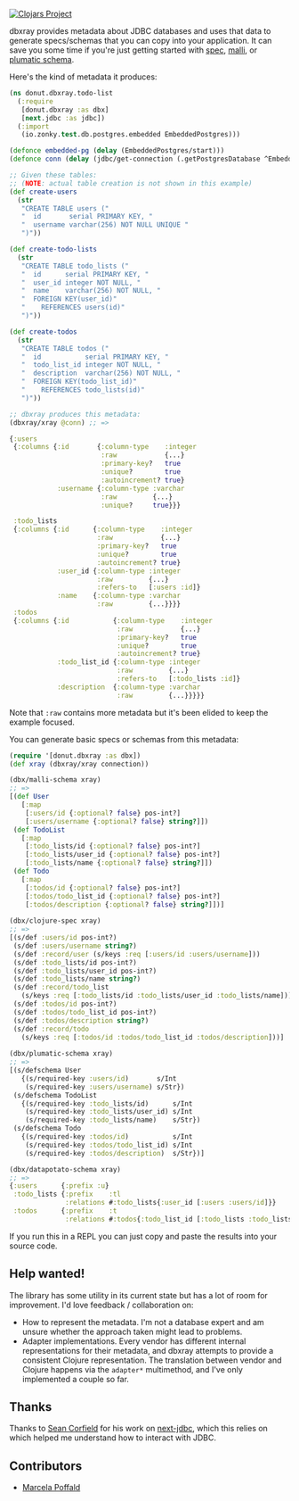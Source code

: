 [![Clojars Project](https://img.shields.io/clojars/v/party.donut/dbxray.svg)](https://clojars.org/party.donut/dbxray)


dbxray provides metadata about JDBC databases and uses that data to generate
specs/schemas that you can copy into your application. It can save you some time
if you're just getting started with [spec](https://clojure.org/guides/spec),
[malli](https://github.com/metosin/malli), or [plumatic
schema](https://github.com/plumatic/schema).

Here's the kind of metadata it produces:

``` clojure
(ns donut.dbxray.todo-list
  (:require
   [donut.dbxray :as dbx]
   [next.jdbc :as jdbc])
  (:import
   (io.zonky.test.db.postgres.embedded EmbeddedPostgres)))

(defonce embedded-pg (delay (EmbeddedPostgres/start)))
(defonce conn (delay (jdbc/get-connection (.getPostgresDatabase ^EmbeddedPostgres @embedded-pg))))

;; Given these tables:
;; (NOTE: actual table creation is not shown in this example)
(def create-users
  (str
   "CREATE TABLE users ("
   "  id       serial PRIMARY KEY, "
   "  username varchar(256) NOT NULL UNIQUE "
   ")"))

(def create-todo-lists
  (str
   "CREATE TABLE todo_lists ("
   "  id      serial PRIMARY KEY, "
   "  user_id integer NOT NULL, "
   "  name    varchar(256) NOT NULL, "
   "  FOREIGN KEY(user_id)"
   "    REFERENCES users(id)"
   ")"))

(def create-todos
  (str
   "CREATE TABLE todos ("
   "  id           serial PRIMARY KEY, "
   "  todo_list_id integer NOT NULL, "
   "  description  varchar(256) NOT NULL, "
   "  FOREIGN KEY(todo_list_id)"
   "    REFERENCES todo_lists(id)"
   ")"))

;; dbxray produces this metadata:
(dbxray/xray @conn) ;; =>

{:users
 {:columns {:id       {:column-type    :integer
                       :raw            {...}
                       :primary-key?   true
                       :unique?        true
                       :autoincrement? true}
            :username {:column-type :varchar
                       :raw         {...}
                       :unique?     true}}}

 :todo_lists
 {:columns {:id      {:column-type    :integer
                      :raw            {...}
                      :primary-key?   true
                      :unique?        true
                      :autoincrement? true}
            :user_id {:column-type :integer
                      :raw         {...}
                      :refers-to   [:users :id]}
            :name    {:column-type :varchar
                      :raw         {...}}}}
 :todos
 {:columns {:id           {:column-type    :integer
                           :raw            {...}
                           :primary-key?   true
                           :unique?        true
                           :autoincrement? true}
            :todo_list_id {:column-type :integer
                           :raw         {...}
                           :refers-to   [:todo_lists :id]}
            :description  {:column-type :varchar
                           :raw         {...}}}}}
```

Note that `:raw` contains more metadata but it's been elided to keep the example
focused.

You can generate basic specs or schemas from this metadata:

``` clojure
(require '[donut.dbxray :as dbx])
(def xray (dbxray/xray connection))

(dbx/malli-schema xray)
;; =>
[(def User
   [:map
    [:users/id {:optional? false} pos-int?]
    [:users/username {:optional? false} string?]])
 (def TodoList
   [:map
    [:todo_lists/id {:optional? false} pos-int?]
    [:todo_lists/user_id {:optional? false} pos-int?]
    [:todo_lists/name {:optional? false} string?]])
 (def Todo
   [:map
    [:todos/id {:optional? false} pos-int?]
    [:todos/todo_list_id {:optional? false} pos-int?]
    [:todos/description {:optional? false} string?]])]
    
(dbx/clojure-spec xray)
;; =>
[(s/def :users/id pos-int?)
 (s/def :users/username string?)
 (s/def :record/user (s/keys :req [:users/id :users/username]))
 (s/def :todo_lists/id pos-int?)
 (s/def :todo_lists/user_id pos-int?)
 (s/def :todo_lists/name string?)
 (s/def :record/todo_list
   (s/keys :req [:todo_lists/id :todo_lists/user_id :todo_lists/name]))
 (s/def :todos/id pos-int?)
 (s/def :todos/todo_list_id pos-int?)
 (s/def :todos/description string?)
 (s/def :record/todo
   (s/keys :req [:todos/id :todos/todo_list_id :todos/description]))]
   
(dbx/plumatic-schema xray)
;; =>
[(s/defschema User
   {(s/required-key :users/id)       s/Int
    (s/required-key :users/username) s/Str})
 (s/defschema TodoList
   {(s/required-key :todo_lists/id)      s/Int
    (s/required-key :todo_lists/user_id) s/Int
    (s/required-key :todo_lists/name)    s/Str})
 (s/defschema Todo
   {(s/required-key :todos/id)           s/Int
    (s/required-key :todos/todo_list_id) s/Int
    (s/required-key :todos/description)  s/Str})]

(dbx/datapotato-schema xray)
;; =>
{:users      {:prefix :u}
 :todo_lists {:prefix    :tl
              :relations #:todo_lists{:user_id [:users :users/id]}}
 :todos      {:prefix    :t
              :relations #:todos{:todo_list_id [:todo_lists :todo_lists/id]}}}
```

If you run this in a REPL you can just copy and paste the results into your
source code.

## Help wanted!

The library has some utility in its current state but has a lot of room for
improvement. I'd love feedback / collaboration on:

* How to represent the metadata. I'm not a database expert and am unsure whether
  the approach taken might lead to problems.
* Adapter implementations. Every vendor has different internal representations
  for their metadata, and dbxray attempts to provide a consistent Clojure
  representation. The translation between vendor and Clojure happens via the
  `adapter*` multimethod, and I've only implemented a couple so far.

## Thanks

Thanks to [Sean Corfield](https://github.com/seancorfield/) for his work on
[next-jdbc](https://github.com/seancorfield/next-jdbc), which this relies on
which helped me understand how to interact with JDBC.

## Contributors

* [Marcela Poffald](https://github.com/mpoffald)
